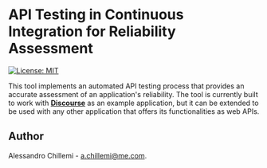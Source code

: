# API Testing in Continuous Integration for Reliability Assessment
[![License: MIT](https://img.shields.io/badge/License-MIT-yellow.svg)](https://opensource.org/licenses/MIT)

This tool implements an automated API testing process that provides an accurate assessment of an application's reliability. The tool is currently built to work with [**Discourse**](https://discourse.org/) as an example application, but it can be extended to be used with any other application that offers its functionalities as web APIs.

## Author
Alessandro Chillemi - [a.chillemi@me.com](mailto:a.chillemi@me.com).
